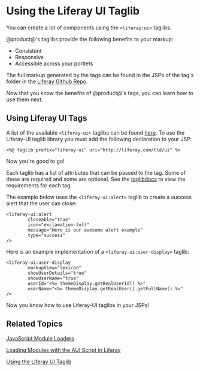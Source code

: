 # Using the Liferay UI Taglib [](id=using-the-liferay-ui-taglib)

You can create a lot of components using the `<liferay:ui>` taglibs.

@product@'s taglibs provide the following benefits to your markup:

- Consistent
- Responsive
- Accessible across your portlets

The full markup generated by the tags can be found in the JSPs of the tag's 
folder in the [Liferay Github Repo](https://github.com/liferay/liferay-portal/tree/master/portal-web/docroot/html/taglib/ui).

Now that you know the benefits of @product@'s tags, you can learn how to use
them next.

## Using Liferay UI Tags [](id=using-liferay-ui-tags)

A list of the available `<liferay-ui>` taglibs can be found [here](https://docs.liferay.com/portal/7.0/taglibs/util-taglib/). 
To use the Liferay-UI taglib library you must add the following declaration to
your JSP:

    <%@ taglib prefix="liferay-ui" uri="http://liferay.com/tld/ui" %>

Now you're good to go!

Each taglib has a list of attributes that can be passed to the tag. Some of
these are required and some are optional. See the
[taglibdocs](https://docs.liferay.com/portal/7.0-latest/taglibs/util-taglib/liferay-ui/tld-summary.html) 
to view the requirements for each tag.

The example below uses the `<liferay-ui:alert>` taglib to create a success alert
that the user can close:

    <liferay-ui:alert
            closeable="true"
            icon="exclamation-full"
            message="Here is our awesome alert example"
            type="success"
    />

Here is an example implementation of a `<liferay-ui:user-display>` taglib:

    <liferay-ui:user-display
            markupView="lexicon"
            showUserDetails="true"
            showUserName="true"
            userId="<%= themeDisplay.getRealUserId() %>"
            userName="<%= themeDisplay.getRealUser().getFullName() %>"
    />
 
Now you know how to use Liferay-UI taglibs in your JSPs!
 
## Related Topics [](id=related-topics)

[JavaScript Module Loaders](/develop/tutorials/-/knowledge_base/7-0/javascript-module-loaders)

[Loading Modules with the AUI Script in Liferay](/develop/tutorials/-/knowledge_base/7-0/loading-modules-with-aui-script-in-liferay)

[Using the Liferay UI Taglib](/develop/tutorials/-/knowledge_base/7-0/using-the-liferay-util-taglib)
